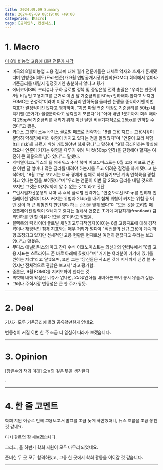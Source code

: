 ```yaml
---
title: 2024.09.09 Summary
date: 2024-09-09 08:19:00 +09:00
categories: [Macro]
tags: [금리인하, 컨센서스,]
---
```


# 1. Macro

[미 8월 비농업 고용에 대한 전문가 시각](https://news.einfomax.co.kr/news/articleView.html?idxno=4324239)

- 미국의 8월 비농업 고용 결과에 대해 월가 전문가들은 대체로 악재와 호재가 혼재됐다며 연방준비제도(Fed·연준)가 9월 연방공개시장위원회(FOMC) 회의에서 얼마나 기준금리를 내릴지 결정짓기엔 충분하지 않다고 평가
- 에버코어ISI의 크리슈나 구하 글로벌 정책 및 중앙은행 전략 총괄은 "우리는 연준이 8월 비농업 고용지표를 근거로 이번 달 기준금리를 50bp 인하해야 한다고 보지만 FOMC는 관성적"이라며 이달 기준금리 인하폭을 둘러싼 논쟁을 종식하기엔 이번 지표가 결정적이진 않다고 평가하며, "제롬 파월 연준 의장도 기준금리를 50bp 내리기엔 (근거가) 불충분하다고 생각할지 모른다"며 "아마 내년 1분기까지 회의 때마다 25bp씩 기준금리를 내리기 위해 이번 달엔 비둘기파적으로 25bp를 인하할 수 있다"고 봤음.
- 카슨스 그룹의 소누 바기스 글로벌 매크로 전략가는 "8월 고용 지표는 고용시장이 분명히 약해짐에 따라 위험이 커지고 있다는 점을 알려줬다"며 "연준이 꼬리 위험(tail risk)을 자르기 위해 개입해야만 하게 됐다"고 말하며, "9월 금리인하는 확실해졌으나 연준이 커지는 위험을 다루기 위해 빅 컷(50bp 인하)을 단행해야 할지는 여전히 큰 의문으로 남아 있다"고 말했다.
- 캐피털이코노믹스의 폴 애쉬워스 수석 북미 이코노미스트는 8월 고용 지표로 연준은 이번 달 얼마나 많은 금리를 내려야 하는지를 두고 어려운 결정을 하게 됐다고 분석하며, "8월 고용 보고서는 미국 경제가 침체로 빠져들기보단 계속 연착륙을 경험하고 있다는 점을 보여줬다"며 "우리는 연준이 이번 달 25bp 금리를 내릴 것으로 보지만 그것은 마지막까지 알 수 없는 것"이라고 진단
- 프린시펄자산운용의 시마 샤 수석 글로벌 전략가는 "연준으로선 50bp를 인하해 인플레이션 압력이 다시 커지는 위험과 25bp를 내려 침체 위협이 커지는 위험 중 어떤 것이 더 큰 위험인지 판단해야 하는 순간을 맞게 됐다"며 "모든 것을 고려할 때 인플레이션 압력이 약해지고 있다는 점에서 연준은 초기에 과감하게(frontload) 금리인하를 안 할 이유가 없을 것"이라고 말했음.
- 블랙록의 릭 라이더 글로벌 채권최고투자책임자(CIO)는 8월 고용지표에 대해 경착륙이나 재앙적인 침체 지표와는 매우 거리가 멀다며 "직전월의 신규 고용이 계속 하향 조정되고 있지만 전체적인 고용 현황은 현재로선 여전히 괜찮다고 우리는 보고 있다"고 말했음.
- 무디스 애널리틱스의 마크 잔디 수석 이코노미스트는 외신과의 인터뷰에서 "8월 고용 지표는 스트라이크 존 바로 아래에 꽂혔다"며 "거기는 여러분이 거기에 있기를 원하는 자리"라고 말했으며, 또한 그는 "당신들은 사소한 것에 지나치게 신경 쓸 수 있지만 전체적으로 괜찮은 보고서"라고 평가함.
- 중론은, 9월 FOMC를 지켜보아야 한다는 것.
- 빅컷에 대해 확실한 이슈가 없다면, 25bp인하를 대비하는 쪽이 좋지 않을까 싶음.
- 그러나 주식시장 변동성은 큰 한 주가 될듯.

---

# 2. Deal

기사가 모두 기준금리에 몰려 공유할만한게 없네요.

변동성이 커질 이번 한 주 조금 더 열심히 따라가 보겠습니다.

---

# 3. Opinion

[[장은수의 책과 미래] 오늘의 깊은 뜻을 생각한다](https://www.mk.co.kr/news/contributors/11111801)

.

---

# 4. 한 줄 코멘트

학회 지원 이슈로 인해 고용보고서 발표를 조금 늦게 확인했더니, 뉴스 흐름을 조금 놓친 것 같네요.

다시 팔로업 잘 해보겠습니다.

그리고, 올 하반기 학회 지원이 모두 마무리 되었네요.

준비한 두 곳 모두 합격하였고, 그중 한 곳에서 학회 활동을 이어갈 것 같습니다.

---